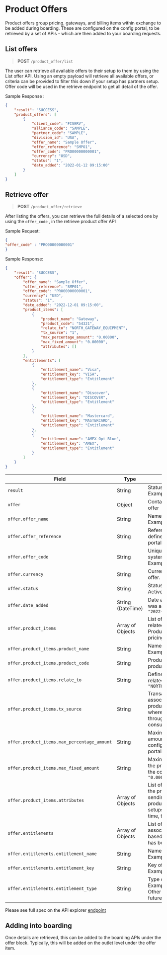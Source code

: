 # Product Offers

Product offers group pricing, gateways, and billing items within exchange to be added during boarding. These are configured on the config portal, to be retrieved by a set of APIs - which are then added to your boarding requests.

## List offers

<!-- theme: info -->
>**POST** `/product_offer/list`

The user can retrieve all available offers to their setup to them by using the List offer API. Using an empty payload will retrieve all available offers, or criteria can be provided to filter this down if your setup has partners setup. Offer code will be used in the retrieve endpoint to get all detail of the offer.

Sample Response : 

```json
{
    "result": "SUCCESS",
    "product_offers": [
        {
            "client_code": "FISERV",
            "alliance_code": "SAMPLE",
            "partner_code": "SAMPLE",
            "division_id": "USA",
            "offer_name": "Sample Offer",
            "offer_reference": "SMPO1",
            "offer_code": "PRO00000000001",
            "currency": "USD",
            "status": "1",
            "date_added": "2022-01-12 09:15:00"
        }
    ]
}
```

## Retrieve offer

<!-- theme: info -->
>**POST** `/product_offer/retrieve`

After listing the offers, you can retrieve the full details of a selected one by using the `offer_code` , in the retrieve product offer API

Sample Request: 

```json
{
"offer_code" : "PRO00000000001"
}
```

Sample Response: 

```json
{
    "result": "SUCCESS",
    "offer": {
        "offer_name": "Sample Offer",
        "offer_reference": "SMP01",
        "offer_code": "PRO00000000001",
        "currency": "USD",
        "status": "1",
        "date_added": "2022-12-01 09:15:00",
        "product_items": [
            {
                "product_name": "Gateway",
                "product_code": "54321",
                "relate_to": "NORTH_GATEWAY_EQUIPMENT",
                "tx_source": "1",
                "max_percentage_amount": "0.00000",
                "max_fixed_amount": "0.00000",
                "attributes": []
            }
        ],
        "entitlements": [
            {
                "entitlement_name": "Visa",
                "entitlement_key": "VISA",
                "entitlement_type": "Entitlement"
            },
            {
                "entitlement_name": "Discover",
                "entitlement_key": "DISCOVER",
                "entitlement_type": "Entitlement"
            },
            {
                "entitlement_name": "Mastercard",
                "entitlement_key": "MASTERCARD",
                "entitlement_type": "Entitlement"
            },
            {
                "entitlement_name": "AMEX Opt Blue",
                "entitlement_key": "AMEX",
                "entitlement_type": "Entitlement"
            }
        ]
    }
}
```
| **Field**                             | **Type**          | **Description**                                                                                                                                       |
|---------------------------------------|-------------------|-------------------------------------------------------------------------------------------------------------------------------------------------------|
| `result`                              | String            | Status of the API call. Example: `"SUCCESS"`                                                                                                          |
| `offer`                               | Object            | Contains details about the offer                                                                                                                      |
| `offer.offer_name`                    | String            | Name of the offer. Example: `"Sample Offer"`                                                                                                          |
| `offer.offer_reference`               | String            | Reference of the offer, defined in the config portal. Example: `"SMP01"`                                                                              |
| `offer.offer_code`                    | String            | Unique code of the offer, system generated. Example: `"PRO00000000001"`                                                                               |
| `offer.currency`                      | String            | Currency code for the offer. Example: `"USD"`                                                                                                         |
| `offer.status`                        | String            | Status of the offer. 1 is Active. Example: `"1"`                                                                                                       |
| `offer.date_added`                    | String (DateTime) | Date and time the offer was added. Example: `"2022-12-01 09:15:00"`                                                                                    |
| `offer.product_items`                 | Array of Objects  | List of product items related to the offer. Product items include pricing, billing, gateways.                                                         |
| `offer.product_items.product_name`    | String            | Name of the product. Example: `"Gateway"`                                                                                                             |
| `offer.product_items.product_code`    | String            | Product code of the product. Example: `"54321"`                                                                                                        |
| `offer.product_items.relate_to`       | String            | Defines what the product relates to. Example: `"NORTH_GATEWAY_EQUIPMENT"`                                                                              |
| `offer.product_items.tx_source`       | String            | Transaction source associated with the product. Used for setups where multiple sources through exchange are consumed. Example: `"1"`                    |
| `offer.product_items.max_percentage_amount` | String            | Maximum percentage amount for the product, configured in the config portal. Example: `"0.00000"`                                                        |
| `offer.product_items.max_fixed_amount`| String            | Maximum fixed amount for the product, configured in the config portal. Example: `"0.00000"`                                                            |
| `offer.product_items.attributes`      | Array of Objects  | List of attributes related to the product. Used for sending attributes for products, applicable for setups sending Auto close time, transarmor.        |
| `offer.entitlements`                  | Array of Objects  | List of entitlements associated with the offer, based on how the offer has been configured.                                                            |
| `offer.entitlements.entitlement_name` | String            | Name of the entitlement. Example: `"Visa"`                                                                                                             |
| `offer.entitlements.entitlement_key`  | String            | Key of the entitlement. Example: `"VISA"`                                                                                                              |
| `offer.entitlements.entitlement_type` | String            | Type of the entitlement. Example: `"Entitlement"`. Other types reserved for future use.                                                               |


Please see full spec on the API explorer [endpoint](../api/?type=post&path=/boarding/////merchant)

## Adding into boarding

Once details are retrieved, this can be added to the boarding APIs under the offer block. Typically, this will be added on the outlet level under the offer item.


